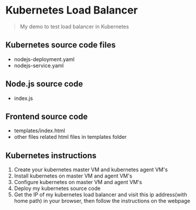 # Kubernetes Load Balancer
> My demo to test load balancer in Kubernetes 


## Kubernetes source code files
- nodejs-deployment.yaml
- nodejs-service.yaml

## Node.js source code
- index.js

## Frontend source code
- templates/index.html
- other files related html files in templates folder


## Kubernetes instructions
1. Create your kubernetes master VM and kubernetes agent VM's
2. Install kubernetes on master VM and agent VM's
3. Configure kubernetes on master VM and agent VM's 
4. Deploy my kubernetes source code
5. Get the IP of my kubernetes load balancer and visit this ip address(with home path) in your browser,
  then follow the instructions on the webpage